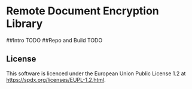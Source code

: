 # Remote Document Encryption Library
##Intro
TODO
##Repo and Build
TODO

## License
This software is licenced under the European Union Public License 1.2 at https://spdx.org/licenses/EUPL-1.2.html.

